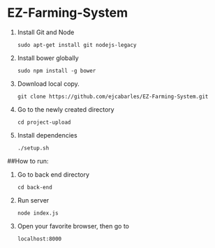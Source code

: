 # EZ-Farming-System

1. Install Git and Node

	```
	sudo apt-get install git nodejs-legacy
	```

2. Install bower globally
	
	```
	sudo npm install -g bower
	```

3. Download local copy.

	```
	git clone https://github.com/ejcabarles/EZ-Farming-System.git
	```

4. Go to the newly created directory
	
	```
	cd project-upload
	```

5. Install dependencies

	```
	./setup.sh
	```
##How to run:

1. Go to back end directory
	
	```
	cd back-end
	```
2. Run server

	```
	node index.js
	```

3. Open your favorite browser, then go to
	
	```
	localhost:8000
	```
